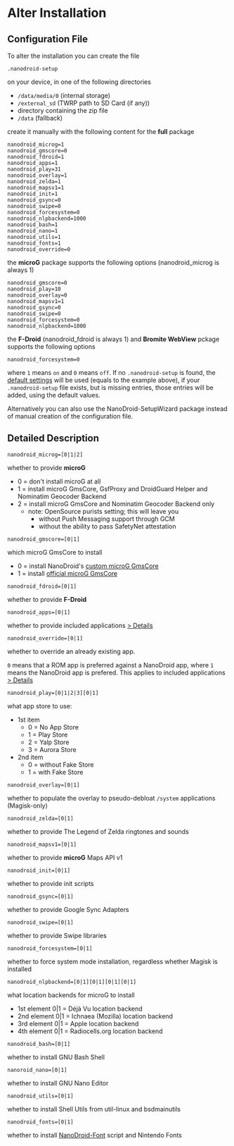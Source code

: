 # Alter Installation

## Configuration File

To alter the installation you can create the file

`.nanodroid-setup`

on your device, in one of the following directories

* `/data/media/0` (internal storage)
* `/external_sd` (TWRP path to SD Card (if any))
* directory containing the zip file
* `/data` (fallback)

create it manually with the following content for the **full** package

```
nanodroid_microg=1
nanodroid_gmscore=0
nanodroid_fdroid=1
nanodroid_apps=1
nanodroid_play=31
nanodroid_overlay=1
nanodroid_zelda=1
nanodroid_mapsv1=1
nanodroid_init=1
nanodroid_gsync=0
nanodroid_swipe=0
nanodroid_forcesystem=0
nanodroid_nlpbackend=1000
nanodroid_bash=1
nanodroid_nano=1
nanodroid_utils=1
nanodroid_fonts=1
nanodroid_override=0
```

the **microG** package supports the following options (nanodroid_microg is always 1)

```
nanodroid_gmscore=0
nanodroid_play=10
nanodroid_overlay=0
nanodroid_mapsv1=1
nanodroid_gsync=0
nanodroid_swipe=0
nanodroid_forcesystem=0
nanodroid_nlpbackend=1000
```

the **F-Droid** (nanodroid_fdroid is always 1) and **Bromite WebView** pckage supports the following options

```
nanodroid_forcesystem=0
```

where `1` means `on` and `0` means `off`. If no `.nanodroid-setup` is found, the [default settings](.nanodroid-setup) will be used (equals to the example above), if your `.nanodroid-setup` file exists, but is missing entries, those entries will be added, using the default values.

Alternatively you can also use the NanoDroid-SetupWizard package instead of manual creation of the configuration file.

## Detailed Description

`nanodroid_microg=[0|1|2]`

whether to provide **microG**

* 0 = don't install microG at all
* 1 = install microG GmsCore, GsfProxy and DroidGuard Helper and Nominatim Geocoder Backend
* 2 = install microG GmsCore and Nominatim Geocoder Backend only
  * note: OpenSource purists setting; this will leave you
      * without Push Messaging support through GCM
      * without the ability to pass SafetyNet attestation

`nanodroid_gmscore=[0|1]`

which microG GmsCore to install

* 0 = install NanoDroid's [custom microG GmsCore](https://github.com/Nanolx/android_packages_apps_GmsCore)
* 1 = install [official microG GmsCore](https://github.com/microg/android_packages_apps_GmsCore)

`nanodroid_fdroid=[0|1]`

whether to provide **F-Droid**

`nanodroid_apps=[0|1]`

whether to provide included applications [> Details](doc/Applications.md)

`nanodroid_override=[0|1]`

whether to override an already existing app.

`0` means that a ROM app is preferred against a NanoDroid app, where `1` means the NanoDroid app is prefered. This applies to included applications [> Details](doc/Applications.md)

`nanodroid_play=[0|1|2|3][0|1]`

what app store to use:
* 1st item
  * 0 = No App Store
  * 1 = Play Store
  * 2 = Yalp Store
  * 3 = Aurora Store
* 2nd item
  * 0 = without Fake Store
  * 1 = with Fake Store

`nanodroid_overlay=[0|1]`

whether to populate the overlay to pseudo-debloat `/system` applications (Magisk-only)

`nanodroid_zelda=[0|1]`

whether to provide The Legend of Zelda ringtones and sounds

`nanodroid_mapsv1=[0|1]`

whether to provide **microG** Maps API v1

`nanodroid_init=[0|1]`

whether to provide init scripts

`nanodroid_gsync=[0|1]`

whether to provide Google Sync Adapters

`nanodroid_swipe=[0|1]`

whether to provide Swipe libraries

`nanodroid_forcesystem=[0|1]`

whether to force system mode installation, regardless whether Magisk is installed

`nanodroid_nlpbackend=[0|1][0|1][0|1][0|1]`

what location backends for microG to install
* 1st element 0|1 = Déjà Vu location backend
* 2nd element 0|1 = Ichnaea (Mozilla) location backend
* 3rd element 0|1 = Apple location backend
* 4th element 0|1 = Radiocells.org location backend

`nanodroid_bash=[0|1]`

whether to install GNU Bash Shell

`nanoroid_nano=[0|1]`

whether to install GNU Nano Editor

`nanodroid_utils=[0|1]`

whether to install Shell Utils from util-linux and bsdmainutils

`nanodroid_fonts=[0|1]`

whether to install [NanoDroid-Font](NanoDroidFont.md) script and Nintendo Fonts
